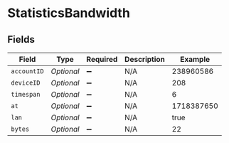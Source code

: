# StatisticsBandwidth


## Fields

| Field               | Type                | Required            | Description         | Example             |
| ------------------- | ------------------- | ------------------- | ------------------- | ------------------- |
| `accountID`         | *Optional<Integer>* | :heavy_minus_sign:  | N/A                 | 238960586           |
| `deviceID`          | *Optional<Integer>* | :heavy_minus_sign:  | N/A                 | 208                 |
| `timespan`          | *Optional<Long>*    | :heavy_minus_sign:  | N/A                 | 6                   |
| `at`                | *Optional<Integer>* | :heavy_minus_sign:  | N/A                 | 1718387650          |
| `lan`               | *Optional<Boolean>* | :heavy_minus_sign:  | N/A                 | true                |
| `bytes`             | *Optional<Long>*    | :heavy_minus_sign:  | N/A                 | 22                  |